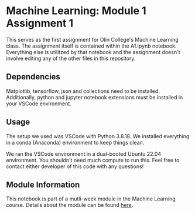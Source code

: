 # Machine Learning: Module 1 Assignment 1

This serves as the first assignment for Olin College's Machine Learning class. The assignment itself is contained within the A1.ipynb notebook. Everything else is utilitzed by that notebook and the assignment doesn't involve editing any of the other files in this repository. 

## Dependencies
Matplotlib, tensorflow, json and collections need to be installed. Additionally, python and jupyter notebook extensions must be installed in your VSCode environment.

## Usage 
The setup we used was VSCode with Python 3.8.18. We installed everything in a conda (Anaconda) environment to keep things clean. 

We ran the VSCode environment in a dual-booted Ubuntu 22.04 environment. You shouldn't need much compute to run this. Feel free to contact either developer of this code with any questions! 

## Module Information
This notebook is part of a mutli-week module in the Machine Learning course. Details about the module can be found [here](https://github.com/jes-bro/machine_learning_a1/blob/main/AI_Society_Final.pdf). 
